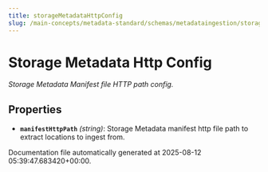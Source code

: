 ```yaml
---
title: storageMetadataHttpConfig
slug: /main-concepts/metadata-standard/schemas/metadataingestion/storage/storagemetadatahttpconfig
---
```


# Storage Metadata Http Config

*Storage Metadata Manifest file HTTP path config.*

## Properties

- **`manifestHttpPath`** *(string)*: Storage Metadata manifest http file path to extract locations to ingest from.


Documentation file automatically generated at 2025-08-12 05:39:47.683420+00:00.
